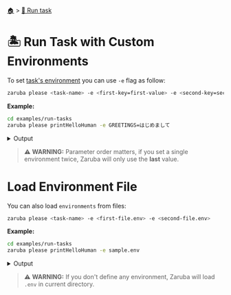 <!--startTocHeader-->
[🏠](../README.md) > [🏃 Run task](README.md)
# 🏝️ Run Task with Custom Environments
<!--endTocHeader-->

To set [task's environment](../core-concepts/task/task-envs/README.md) you can use `-e` flag as follow:

```bash
zaruba please <task-name> -e <first-key=first-value> -e <second-key=second-value>
```

__Example:__


```bash
cd examples/run-tasks
zaruba please printHelloHuman -e GREETINGS=はじめまして
```
 
<details>
<summary>Output</summary>
 
```````
🤖 🔎 Job Starting...
         Elapsed Time: 1.145µs
         Current Time: 09:10:20
🤖 🏁 Running 🍏 printHelloHuman runner (Attempt 1 of 3) on /home/gofrendi/zaruba/docs/examples/run-tasks
🤖 🎉 Successfully running 🍏 printHelloHuman runner (Attempt 1 of 3)
🤖 🔎 Job Running...
         Elapsed Time: 2.163297ms
         Current Time: 09:10:20
🤖 🎉 🎉🎉🎉🎉🎉🎉🎉🎉🎉🎉🎉
🤖 🎉 Job Complete!!! 🎉🎉🎉
🤖    🚀 🍏 printHelloHuman      はじめまして human
🤖 🔥 Terminating
🤖 🔎 Job Ended...
         Elapsed Time: 408.166284ms
         Current Time: 09:10:20
zaruba please printHelloHuman -e 'GREETINGS=はじめまして'
```````
</details>



> ⚠️ __WARNING:__ Parameter order matters, if you set a single environment twice, Zaruba will only use the __last__ value.

# Load Environment File

You can also load `environments` from files:

```bash
zaruba please <task-name> -e <first-file.env> -e <second-file.env>
```

__Example:__


```bash
cd examples/run-tasks
zaruba please printHelloHuman -e sample.env
```
 
<details>
<summary>Output</summary>
 
```````
🤖 🔎 Job Starting...
         Elapsed Time: 1.263µs
         Current Time: 09:10:20
🤖 🏁 Running 🍏 printHelloHuman runner (Attempt 1 of 3) on /home/gofrendi/zaruba/docs/examples/run-tasks
🤖 🎉 Successfully running 🍏 printHelloHuman runner (Attempt 1 of 3)
🤖 🔎 Job Running...
         Elapsed Time: 1.668896ms
         Current Time: 09:10:20
🤖 🎉 🎉🎉🎉🎉🎉🎉🎉🎉🎉🎉🎉
🤖 🎉 Job Complete!!! 🎉🎉🎉
🤖    🚀 🍏 printHelloHuman      Hola human
🤖 🔥 Terminating
🤖 🔎 Job Ended...
         Elapsed Time: 404.911823ms
         Current Time: 09:10:21
zaruba please printHelloHuman -e 'sample.env'
```````
</details>


>  ⚠️ __WARNING:__  If you don't define any environment, Zaruba will load `.env` in current directory.

<!--startTocSubtopic--><!--endTocSubtopic-->